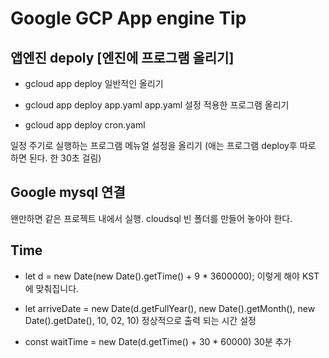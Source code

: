 # Google GCP App engine Tip

## 앱엔진 depoly [엔진에 프로그램 올리기]

* gcloud app deploy
일반적인 올리기 

* gcloud app deploy app.yaml
app.yaml 설정 적용한 프로그램 올리기 

* gcloud app deploy cron.yaml

일정 주기로 실행하는 프로그램 메뉴얼 설정을 올리기
(애는 프로그램 deploy후 따로 하면 된다. 한 30초 걸림)

## Google mysql 연결

왠만하면 같은 프로젝트 내에서 실행.
cloudsql 빈 폴더를 만들어 놓아야 한다.

## Time

* let d = new Date(new Date().getTime() + 9 * 3600000);
이렇게 해야 KST에 맞춰집니다. 

* let arriveDate = new Date(d.getFullYear(), new Date().getMonth(), new Date().getDate(), 10, 02, 10)
정상적으로 출력 되는 시간 설정 

* const waitTime = new Date(d.getTime() + 30 * 60000)
30분 추가 
